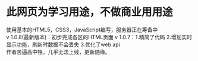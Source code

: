 # 此网页为学习用途，不做商业用用途
使用基本的HTML5，CSS3，JavaScript编写，服务器正在筹备中<br/>
v 1.0.8(最新版本)：初步完成各区的HTML页面
v 1.0.7：1.精简了代码 2.增加实时显示功能，刷新时数据不会丢失 3.优化了web api<br/>
作者苦逼高中牲，几乎无法上线，更新随缘。
